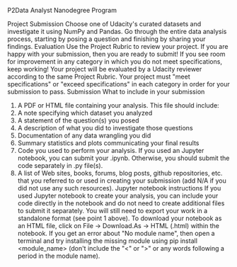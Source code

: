 P2Data Analyst Nanodegree Program

Project Submission 
Choose one of Udacity's curated datasets and investigate it using NumPy and Pandas. Go through the entire data analysis process, starting by posing a question and finishing by sharing your findings. Evaluation Use the Project Rubric to review your project. If you are happy with your submission, then you are ready to submit! If you see room for improvement in any category in which you do not meet specifications, keep working! Your project will be evaluated by a Udacity reviewer according to the same Project Rubric. Your project must "meet specifications" or "exceed specifications" in each category in order for your submission to pass. 
Submission 
What to include in your submission
1.	A PDF or HTML file containing your analysis. This file should include:
2.	A note specifying which dataset you analyzed
3.	A statement of the question(s) you posed
4.	A description of what you did to investigate those questions
5.	Documentation of any data wrangling you did
6.	Summary statistics and plots communicating your final results
7.	Code you used to perform your analysis. If you used an Jupyter notebook, you can submit your .ipynb. Otherwise, you should submit the code separately in .py file(s).
8.	A list of Web sites, books, forums, blog posts, github repositories, etc. that you referred to or used in creating your submission (add N/A if you did not use any such resources). 
Jupyter notebook instructions 
If you used Jupyter notebook to create your analysis, you can include your code directly in the notebook and do not need to create additional files to submit it separately. You will still need to export your work in a standalone format (see point 1 above). To download your notebook as an HTML file, click on File -> Download.As -> HTML (.html) within the notebook. If you get an error about "No module name", then open a terminal and try installing the missing module using pip install <module_name> (don't include the "<" or ">" or any words following a period in the module name). 

